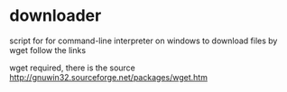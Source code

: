 # downloader
script for for command-line interpreter on windows to download files by wget follow the links

wget required, there is the source http://gnuwin32.sourceforge.net/packages/wget.htm


